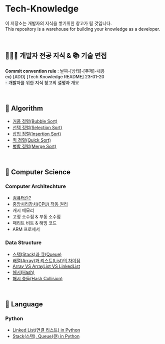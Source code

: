 # Tech-Knowledge
이 저장소는 개발자의 지식을 쌓기위한 창고가 될 것입니다.<br>
This repository is a warehouse for building your knowledge as a developer.

<br>

## 🧑🏻‍💻 개발자 전공 지식 & 📚 기술 면접 
<strong>Commit convention rule</strong> : 날짜-[상태]-[주제]-내용<br>
<span style='background-color:#f6f8fa; color:black;'>ex) [ADD] [Tech Knowledge README] 23-01-20 <br>- 개발자를 위한 지식 창고의 설명과 개요</span>

<br>

## 📌 Algorithm
- [거품 정렬(Bubble Sort)](https://github.com/laagom/Tech-Knowledge/blob/main/Algorithm/%EA%B1%B0%ED%92%88%20%EC%A0%95%EB%A0%AC(Bubble%20Sort).md)
- [선택 정렬(Selection Sort)](https://github.com/laagom/Tech-Knowledge/blob/main/Algorithm/%EC%84%A0%ED%83%9D%20%EC%A0%95%EB%A0%AC(Selection%20Sort).md)
- [삽입 정렬(Insertion Sort)](https://github.com/laagom/Tech-Knowledge/blob/main/Algorithm/%EC%82%BD%EC%9E%85%20%EC%A0%95%EB%A0%AC(Insertion%20Sort).md)
- [퀵 정렬(Quick Sort)](https://github.com/laagom/Tech-Knowledge/blob/main/Algorithm/%ED%80%B5%20%EC%A0%95%EB%A0%AC(Quick%20Sort).md)
- [병합 정렬(Merge Sort)](https://github.com/laagom/Tech-Knowledge/blob/main/Algorithm/%EB%B3%91%ED%95%A9%20%EC%A0%95%EB%A0%AC(Merge%20Sort).md)

<br>

## 📌  Computer Science
### Computer Architechture
- [컴퓨터란?](https://github.com/laagom/Tech-Knowledge/blob/main/Computer%20Science/Computer%20Architecture/01.%EC%BB%B4%ED%93%A8%ED%84%B0%EB%9E%80%3F.md)
- [중앙처리장치(CPU) 작동 원리](https://github.com/laagom/Tech-Knowledge/blob/main/Computer%20Science/Computer%20Architecture/02.%EC%A4%91%EC%95%99%EC%B2%98%EB%A6%AC%EC%9E%A5%EC%B9%98(CPU)%20%EC%9E%91%EB%8F%99%20%EC%9B%90%EB%A6%AC.md)
- 캐시 메모리
- 고정 소수점 & 부동 소수점
- 패리트 비트 & 해밍 코드
- ARM 프로세서

### Data Structure
- [스택(Stack)과 큐(Queue)](https://github.com/laagom/Tech-Knowledge/blob/main/Computer%20Science/Data%20Structure/%EC%8A%A4%ED%83%9D(STACK)%2C%20%ED%81%90(QUEUE).md)
- [배열(Array)과 리스트(List)의 차이점](https://github.com/laagom/Tech-Knowledge/blob/main/Computer%20Science/Data%20Structure/%EB%B0%B0%EC%97%B4(Array).md)
- [Array VS ArrayList VS LinkedList](https://github.com/laagom/Tech-Knowledge/blob/main/Computer%20Science/Data%20Structure/Array%2C%20ArrayList%2C%20LinkedList.md)
- [해시(Hash)](https://github.com/laagom/Tech-Knowledge/blob/main/Computer%20Science/Data%20Structure/%ED%95%B4%EC%8B%9C(Hash).md)
- [해시 충돌(Hash Collision)](https://github.com/laagom/Tech-Knowledge/blob/main/Computer%20Science/Data%20Structure/%ED%95%B4%EC%8B%9C%20%EC%B6%A9%EB%8F%8C(Hash%20Collision).md)

<br>

## 📌 Language
### Python
- [Linked List(연결 리스트) in Python](https://github.com/laagom/Tech-Knowledge/blob/main/Language/Python/%EC%97%B0%EA%B2%B0%EB%A6%AC%EC%8A%A4%ED%8A%B8(Linked%20List)%20in%20%ED%8C%8C%EC%9D%B4%EC%8D%AC.md)
- [Stack(스택), Queue(큐) in Python](https://github.com/laagom/Tech-Knowledge/blob/main/Language/Python/%EC%8A%A4%ED%83%9D(Stack)%2C%20%ED%81%90(Queue)%20in%20%ED%8C%8C%EC%9D%B4%EC%8D%AC.md)
